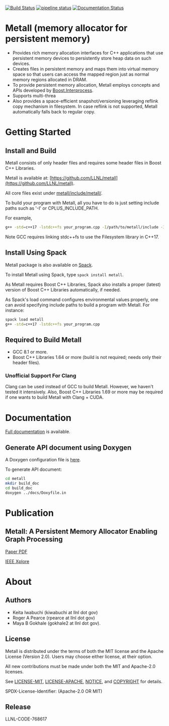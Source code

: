 [![Build Status](https://travis-ci.com/LLNL/metall.svg?branch=develop)](https://travis-ci.com/LLNL/metall)
[![pipeline status](https://lc.llnl.gov/gitlab/metall/metall/badges/develop/pipeline.svg)](https://lc.llnl.gov/gitlab/metall/metall/-/commits/develop)
[![Documentation Status](https://readthedocs.org/projects/metall/badge/?version=latest)](https://metall.readthedocs.io/en/latest/?badge=latest)

Metall (memory allocator for persistent memory)
===============================================

* Provides rich memory allocation interfaces for C++ applications that
  use persistent memory devices to persistently store heap data on such
  devices.
* Creates files in persistent memory and maps them into virtual memory
  space so that users can access the mapped region just as normal memory
  regions allocated in DRAM.
* To provide persistent memory allocation, Metall employs concepts and
  APIs developed by
  [Boost.Interprocess](https://www.boost.org/doc/libs/1_69_0/doc/html/interprocess.html).
* Supports multi-threa
* Also provides a space-efficient snapshot/versioning leveraging reflink
  copy mechanism in filesystem. In case reflink is not supported, Metall
  automatically falls back to regular copy.


# Getting Started

## Install and Build

Metall consists of only header files and requires some header files in
Boost C++ Libraries.

Metall is available at:
[https://github.com/LLNL/metall](https://github.com/LLNL/metall).

All core files exist under
[metall/include/metall/](https://github.com/LLNL/metall/tree/develop/include/metall).

To build your program with Metall, all you have to do is just setting
include paths such as '-I' or CPLUS_INCLUDE_PATH.

For example,

```bash
g++ -std=c++17 -lstdc++fs your_program.cpp -I/path/to/metall/include -I/path/to/boost/include
```

Note GCC requires linking stdc++fs to use the Filesystem library in
C++17.


## Install Using Spack

Metall package is also available on [Spack](https://spack.io/).

To install Metall using Spack, type ```spack install metall```.

As Metall requires Boost C++ Libraries, Spack also installs a proper
(latest) version of Boost C++ Libraries automatically, if needed.

As Spack's load command configures environmental values properly, one
can avoid specifying include paths to build a program with Metall.
For instance:

```bash
spack load metall
g++ -std=c++17 -lstdc++fs your_program.cpp
```


## Required to Build Metall

- GCC 8.1 or more.
- Boost C++ Libraries 1.64 or more (build is not required; needs only
  their header files).

### Unofficial Support For Clang
Clang can be used instead of GCC to build Metall.
However, we haven't tested it intensively.
Also, Boost C++ Libraries 1.69 or more may be required
if one wants to build Metall with Clang + CUDA.


# Documentation

[Full documentation](https://metall.readthedocs.io/) is available.

## Generate API document using Doxygen

A Doxygen configuration file is [here](docs/Doxyfile.in).

To generate API document:

```bash
cd metall
mkdir build_doc
cd build_doc
doxygen ../docs/Doxyfile.in
```


# Publication

## Metall: A Persistent Memory Allocator Enabling Graph Processing

[Paper PDF](https://www.osti.gov/servlets/purl/1576900)

[IEEE Xplore](https://ieeexplore.ieee.org/document/8945094)


# About

## Authors

* Keita Iwabuchi (kiwabuchi at llnl dot gov)
* Roger A Pearce (rpearce at llnl dot gov)
* Maya B Gokhale (gokhale2 at llnl dot gov).


## License

Metall is distributed under the terms of both the MIT license and the
Apache License (Version 2.0). Users may choose either license, at their
option.

All new contributions must be made under both the MIT and Apache-2.0
licenses.

See [LICENSE-MIT](LICENSE-MIT), [LICENSE-APACHE](LICENSE-APACHE),
[NOTICE](NOTICE), and [COPYRIGHT](COPYRIGHT) for details.

SPDX-License-Identifier: (Apache-2.0 OR MIT)


## Release

LLNL-CODE-768617
